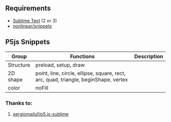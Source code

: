 ## Requirements
- [Sublime Text](http://www.sublimetext.com) (2 or 3)
- [nonlinear/snippets](https://github.com/nonlinear/snippets/)


## P5js Snippets

|Group|Functions|Description|
|---|---|---|
|Structure|preload, setup, draw||
|2D shape|point, line, circle, ellipse, square, rect, arc, quad, triangle, beginShape, vertex||
|color|noFill||


### Thanks to:

1. [sergiomajluf/p5.js-sublime](https://github.com/sergiomajluf/p5.js-sublime)